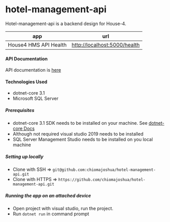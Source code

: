 # hotel-management-api
Hotel-management-api is a backend design for House-4.

| app | url |
| --- | --- |
| House4 HMS API Health  | [http://localhost:5000/health](http://localhost:5000/health) |


#### API Documentation
API documentation is [here](https://localhost:5000/swagger/index.html)



#### Technologies Used
- dotnet-core 3.1
- Microsoft SQL Server

##### Prerequisites
- dotnet-core 3.1 SDK needs to be installed on your machine. See [dotnet-core Docs](https://dotnet.microsoft.com/download/dotnet-core/3.1)
- Although not required visual studio 2019 needs to be installed
- SQL Server Management Studio needs to be installed on you local machine

##### Setting up locally
- Clone with SSH => `git@github.com:chiomajoshua/hotel-management-api.git`
- Clone with HTTPS => `https://github.com/chiomajoshua/hotel-management-api.git`

##### Running the app on an attached device
- Open project with visual studio, run the project.
- Run `dotnet run` in command prompt

